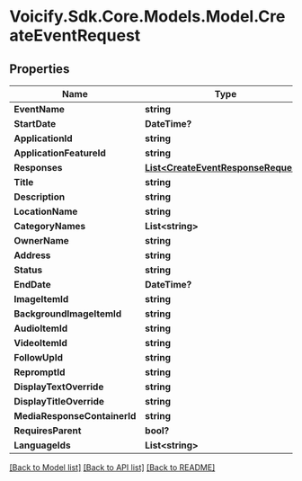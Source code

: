 # Voicify.Sdk.Core.Models.Model.CreateEventRequest
## Properties

Name | Type | Description | Notes
------------ | ------------- | ------------- | -------------
**EventName** | **string** |  | 
**StartDate** | **DateTime?** |  | 
**ApplicationId** | **string** |  | 
**ApplicationFeatureId** | **string** |  | 
**Responses** | [**List&lt;CreateEventResponseRequest&gt;**](CreateEventResponseRequest.md) |  | 
**Title** | **string** |  | 
**Description** | **string** |  | [optional] 
**LocationName** | **string** |  | [optional] 
**CategoryNames** | **List&lt;string&gt;** |  | [optional] 
**OwnerName** | **string** |  | [optional] 
**Address** | **string** |  | [optional] 
**Status** | **string** |  | [optional] 
**EndDate** | **DateTime?** |  | [optional] 
**ImageItemId** | **string** |  | [optional] 
**BackgroundImageItemId** | **string** |  | [optional] 
**AudioItemId** | **string** |  | [optional] 
**VideoItemId** | **string** |  | [optional] 
**FollowUpId** | **string** |  | [optional] 
**RepromptId** | **string** |  | [optional] 
**DisplayTextOverride** | **string** |  | [optional] 
**DisplayTitleOverride** | **string** |  | [optional] 
**MediaResponseContainerId** | **string** |  | [optional] 
**RequiresParent** | **bool?** |  | [optional] 
**LanguageIds** | **List&lt;string&gt;** |  | [optional] 

[[Back to Model list]](../README.md#documentation-for-models) [[Back to API list]](../README.md#documentation-for-api-endpoints) [[Back to README]](../README.md)

